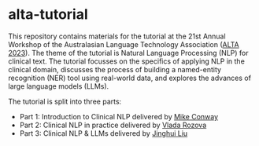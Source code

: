 # alta-tutorial
This repository contains materials for the tutorial at the 21st Annual Workshop of the Australasian Language Technology Association ([ALTA 2023](https://alta2023.alta.asn.au)). The theme of the tutorial is Natural Language Processing (NLP) for clinical text. The tutorial focusses on the specifics of applying NLP in the clinical domain, discusses the process of building a named-entity recognition (NER) tool using real-world data, and explores the advances of large language models (LLMs).

The tutorial is split into three parts:
* Part 1: Introduction to Clinical NLP delivered by [Mike Conway](https://github.com/maconway)
* Part 2: Clinical NLP in practice delivered by [Vlada Rozova](https://github.com/vlada-rozova)
* Part 3: Clinical NLP & LLMs delivered by [Jinghui Liu](https://github.com/JHLiu7)
